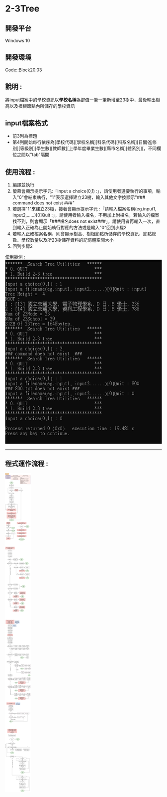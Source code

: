 # 2-3Tree

## 開發平台
Windows 10

## 開發環境
Code::Block20.03

## 說明 : 
將input檔案中的學校資訊以**學校名稱**為鍵值一筆一筆新增至23樹中，最後輸出樹高以及根根節點內所儲存的學校資訊

## input檔案格式
- 前3列為標題  
- 第4列開始每行依序為[學校代碼][學校名稱][科系代碼][科系名稱][日間∕進修別][等級別][學生數][教師數][上學年度畢業生數][縣市名稱][體系別][，不同欄位之間以"tab"隔開  

## 使用流程 :
1. 編譯並執行
2. 螢幕會顯示提示字元:「Input a choice(0,1) :」，請使用者選要執行的事項，輸入"0"會結束執行，"1"表示選擇建立23樹，輸入其他文字換顯示"### command does not exist  ###"
3. 若選擇"1"來建立23樹，接著會顯示提示字元 :「請輸入檔案名稱(eg.input1, input2,......)[0]Quit :」，請使用者輸入檔名，不用加上附檔名，若輸入的檔案找不到，則會顯示「###檔名does not exist###」，請使用者再輸入一次，直到輸入正確為止開始執行對應的方法或是輸入"0"回到步驟2
4. 若輸入正確檔案名稱，則會顯示樹高、樹根節點所儲存的學校資訊、節點總數、學校數量以及所23樹儲存資料的記憶體空間大小
5. 回到步驟2

使用範例 : 
![image](https://github.com/YunTing-Lee/2-3Tree/blob/main/Picture/demo.PNG)

---
## 程式運作流程 : 
![image](https://github.com/YunTing-Lee/2-3Tree/blob/main/Picture/TwoThreeTree%20Flow%20Chart.png)
